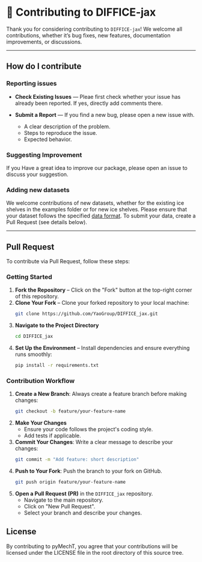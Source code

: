 # 📌 Contributing to DIFFICE-jax

Thank you for considering contributing to `DIFFICE-jax`! We welcome all contributions, whether it’s bug fixes, new features, documentation improvements, or discussions.

---
## How do I contribute

### Reporting issues

- **Check Existing Issues** — Pleae first check whether your issue has already been reported. If yes, directly add comments there.
  
- **Submit a Report** — If you find a new bug, please open a new issue with.
  - A clear description of the problem.
  - Steps to reproduce the issue.
  - Expected behavior.

### Suggesting Improvement

If you Have a great idea to improve our package, please open an issue to discuss your suggestion.

### Adding new datasets

We welcome contributions of new datasets, whether for the existing ice shelves in the examples folder or for new ice shelves. Please ensure that your dataset follows the specified [data format](https://github.com/YaoGroup/DIFFICE_jax/blob/main/docs/data.md). To submit your data, create a Pull Request (see details below).

---
## Pull Request

To contribute via Pull Request, follow these steps:
### Getting Started

1. **Fork the Repository** – Click on the "Fork" button at the top-right corner of this repository.
2. **Clone Your Fork** – Clone your forked repository to your local machine:
   ```sh
   git clone https://github.com/YaoGroup/DIFFICE_jax.git
3. **Navigate to the Project Directory**
   ```sh
   cd DIFFICE_jax
4. **Set Up the Environment** – Install dependencies and ensure everything runs smoothly:
   ```sh
   pip install -r requirements.txt

### Contribution Workflow

1. **Create a New Branch**: Always create a feature branch before making changes:
   ```sh
   git checkout -b feature/your-feature-name
2. **Make Your Changes**
   - Ensure your code follows the project's coding style.
   - Add tests if applicable.
3. **Commit Your Changes**: Write a clear message to describe your changes:
   ```sh
   git commit -m "Add feature: short description"
4. **Push to Your Fork**: Push the branch to your fork on GitHub.
   ```sh
   git push origin feature/your-feature-name
5. **Open a Pull Request (PR)** in the `DIFFICE_jax` repository.
   - Navigate to the main repository.
   - Click on "New Pull Request".
   - Select your branch and describe your changes.

## License

By contributing to pyMechT, you agree that your contributions will be licensed
under the LICENSE file in the root directory of this source tree.
